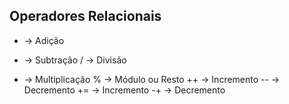 ## Operadores Relacionais

+ -> Adição
- -> Subtração
/ -> Divisão
* -> Multiplicação
% -> Módulo ou Resto
++ -> Incremento
-- -> Decremento
+= -> Incremento
-+ -> Decremento